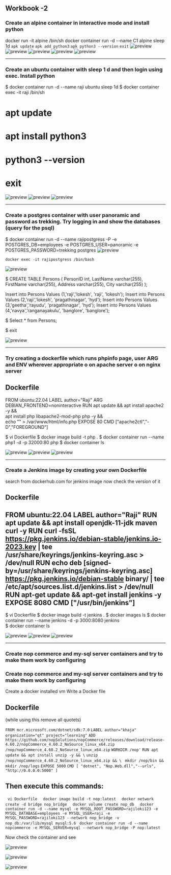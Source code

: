 Workbook -2  
----------------- 
### Create an alpine container in interactive mode and install python 
docker run -it alpine /bin/sh
docker container run -d --name C1 alpine sleep 1d
`apk update`
`apk add python3`
`apk python3 --version`
`exit`
![preview](alpineimg/Screenshot%202023-04-18%20164646.png)
![preview](alpineimg/2.png)
![preview](alpineimg/3.png)
![preview](alpineimg/4.png)
![preview](alpineimg/5.png)

--------------------------------------------------------------------------------------
### Create an ubuntu container with sleep 1 d and then login using exec. Install python 

$ docker container run -d --name raji ubuntu sleep 1d
$ docker container exec -it raji /bin/sh
# apt update
# apt install python3
# python3 --version
# exit
![preview](2ndimgs/1img.png)
![preview](2ndimgs/2img.png)
![preview](2ndimgs/3img.png)

----------------------------------------------------------------------------------------
### Create a postgres container with user panoramic and password as trekking. Try logging in and show the databases (query for the psql)
 
$ docker container run -d --name rajipostgress -P -e POSTGRES_DB=employees -e POSTGRES_USER=panoramic -e POSTGRES_PASSWORD=trekking postgres
![preview](imgs/Screenshot%202023-04-18%20145544.png)

 `docker exec -it rajipostgress /bin/bash`

![preview](imgs/Screenshot%202023-04-18%20145629.png) 

$ CREATE TABLE Persons (
    PersonID int,
    LastName varchar(255),
    FirstName varchar(255),
    Address varchar(255),
    City varchar(255)
); 

Insert into Persons Values (1,'raji','lokesh', 'raji', 'lokesh'); Insert into Persons Values (2,'raji','lokesh', 'pragathinagar', 'hyd'); Insert into Persons Values
(3,'geetha','rayudu', 'pragathinagar', 'hyd'); Insert into Persons Values (4,'navya','ranganayakulu', 'banglore', 'banglore');

$ Select * from Persons;

$ exit 

![preview](imgs/Screenshot%202023-04-18%20145717.png)

-----------------------------------------------------------------------------------------------

### Try creating a dockerfile which runs phpinfo page, user ARG and ENV wherever appropriate o on apache server o on nginx server 
 
Dockerfile
-----------

  FROM ubuntu:22.04
  LABEL author="Raji"
  ARG DEBIAN_FRONTEND=noninteractive
  RUN apt update && apt install apache2 -y && \
      apt install php libapache2-mod-php php -y && \
      echo "<? php phpinfo();?>" > /var/www/html/info.php
  EXPOSE 80
  CMD ["apache2ctl","-D","FOREGROUND"] 

 
 $ vi Dockerfile 
$ docker image build -t php .
$ docker container run --name php1 -d -p 32000:80 php
$ docker container ls

![preview](apachepageimgs/1.png) 
![preview](apachepageimgs/2.png)
![preview](apachepageimgs/apache.png) 

-------------------------------------------------------------------------------------

### Create a Jenkins image by creating your own Dockerfile 

search from dockerhub.com for jenkins image 
now check the version of it 

Dockerfile
----------
FROM ubuntu:22.04
LABEL author="Raji"
RUN apt update && apt install openjdk-11-jdk maven curl -y
RUN curl -fsSL https://pkg.jenkins.io/debian-stable/jenkins.io-2023.key | tee \
    /usr/share/keyrings/jenkins-keyring.asc > /dev/null
RUN echo deb [signed-by=/usr/share/keyrings/jenkins-keyring.asc] \
    https://pkg.jenkins.io/debian-stable binary/ | tee \
    /etc/apt/sources.list.d/jenkins.list > /dev/null
RUN apt-get update && apt-get install jenkins -y
EXPOSE 8080
CMD ["/usr/bin/jenkins"]
---

$ vi Dockerfile
$ docker image build -t jenkins .
$ docker images ls
$ docker container run --name jenkins -d -p 3000:8080 jenkins                   
$ docker container ls

![preview](jenkinsimgs/vi.png)
![preview](jenkinsimgs/cont.png) 
![preview](jenkinsimgs/jenkpage.png) 

------------------------------------------------------------

###  Create nop commerce and my-sql server containers and try to make them work by configuring
###  Create nop commerce and my-sql server containers and try to make them work by configuring
Create a docker installed vm 
Write a Docker file 

Dockerfile
---------- 
(while using this remove all quotets)
 
`FROM mcr.microsoft.com/dotnet/sdk:7.0`
`LABEL author="khaja" organization="qt" project="learning"`
`ADD https://github.com/nopSolutions/nopCommerce/releases/download/release-4.60.2/nopCommerce_4.60.2_NoSource_linux_x64.zip /nop/nopCommerce_4.60.2_NoSource_linux_x64.zip`
`WORKDIR /nop'`
`RUN apt update && apt install unzip -y && \`
   ` unzip /nop/nopCommerce_4.60.2_NoSource_linux_x64.zip && \ `
   ` mkdir /nop/bin && mkdir /nop/logs`
`EXPOSE 5000`
`CMD [ "dotnet", "Nop.Web.dll","--urls", "http://0.0.0.0:5000" ]`

Then execute this commands:
------------------------------
`  vi Dockerfile  `
`  docker image build -t nop:latest  `
`  docker network create -d bridge nop_bridge  `
`  docker volume create nop_db  `
`  docker container run -d --name mysql -e MYSQL_ROOT_PASSWORD=rajiloki123 -e MYSQL_DATABASE=employees -e MYSQL_USER=raji -e MYSQL_PASSWORD=rajiloki123 --network nop_bridge -v nop_db:/var/lib/mysql mysql:5.6 `
`  docker container run -d --name nopcommerce -e MYSQL_SERVER=mysql --network nop_bridge -P nop:latest  ` 

Now check the container and see 

![preview](nopmysql_img/1.png)

![preview](2ndimgs/2img.png)

![preview](nopmysql_img/Screenshot%202023-04-20%20170040.png) 


 










